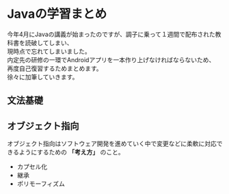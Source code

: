 # Javaの学習まとめ

今年4月にJavaの講義が始まったのですが、調子に乗って１週間で配布された教科書を読破してしまい、  
現時点で忘れてしまいました。  
内定先の研修の一環でAndroidアプリを一本作り上げなければならないため、  
再度自己復習するためまとめます。  
徐々に加筆していきます。  

## 文法基礎

## オブジェクト指向
オブジェクト指向はソフトウェア開発を進めていく中で変更などに柔軟に対応できるようにするための **「考え方」** のこと。  

* カプセル化
* 継承
* ポリモーフィズム
